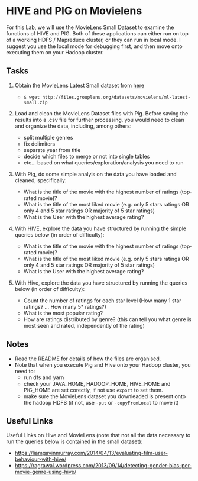 # HIVE and PIG on Movielens

For this Lab, we will use the MovieLens Small Dataset to examine the functions of HIVE and PIG. 
Both of these applications can either run on top of a working HDFS / Mapreduce cluster, or they can run in local mode. 
I suggest you use the local mode for debugging first, and then move onto executing them on your Hadoop cluster.

## Tasks

1. Obtain the MovieLens Latest Small dataset from [here](http://grouplens.org/datasets/movielens/)
   * `$ wget http://files.grouplens.org/datasets/movielens/ml-latest-small.zip`

2. Load and clean the MovieLens Dataset files with Pig. Before saving the results into a .csv file for further processing, you would need to clean and organize the data, including, among others:

     - split multiple genres
     - fix delimiters
     - separate year from title
     - decide which files to merge or not into single tables
     - etc... based on what queries/exploration/analysis you need to run

3. With Pig, do some simple analyis on the data you have loaded and cleaned, specifically:
    * What is the title of the movie with the highest number of ratings (top-rated movie)?
    * What is the title of the most liked movie (e.g. only 5 stars ratings OR only 4 and 5 star ratings OR majority of 5 star ratings) 
    * What is the User with the highest average rating?

4. With HIVE, explore the data you have structured by running the simple queries below (in order of difficulty):
    * What is the title of the movie with the highest number of ratings (top-rated movie)?
    * What is the title of the most liked movie (e.g. only 5 stars ratings OR only 4 and 5 star ratings OR majority of 5 star ratings)
    * What is the User with the highest average rating?

5. With Hive, explore the data you have structured by running the queries below (in order of difficulty):
    * Count the number of ratings for each star level (How many 1 star ratings? ... How many 5* ratings?)
    * What is the most popular rating?
    * How are ratings distributed by genre? (this can tell you what genre is most seen and rated, independently of the rating)


## Notes
* Read the [README](http://files.grouplens.org/datasets/movielens/ml-latest-small-README.html) for details of how the files are organised.
* Note that when you execute Pig and Hive onto your Hadoop cluster, you need to:
  - run dfs and yarn
  - check your JAVA_HOME, HADOOP_HOME, HIVE_HOME and PIG_HOME are set corectly, if not use `export` to set them.
  - make sure the MovieLens dataset you downleaded is present onto the hadoop HDFS (if not, use `-put` or `-copyFromLocal` to move it)

## Useful Links
Useful Links on Hive and MovieLens (note that not all the data necessary to run the queries below is contained in the small dataset):
* https://liamgavinmurray.com/2014/04/13/evaluating-film-user-behaviour-with-hive/
* https://ragrawal.wordpress.com/2013/09/14/detecting-gender-bias-per-movie-genre-using-hive/


